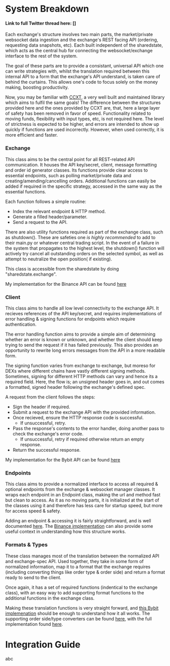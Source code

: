 # System Breakdown

#### Link to full Twitter thread here: []

Each exchange's structure involves two main parts, the market/private websocket data ingestion and the exchange's REST facing API (ordering, requesting data snapshots, etc). Each built independent of the sharedstate, which acts as the central hub for connecting the websocket/exchange interface to the rest of the system.

The goal of these parts are to provide a consistant, universal API which one can write strategies with, whilst the translation required between this internal API to a form that the exchange's API understand, is taken care of behind the curtains. This allows one's code to focus solely on the money making, boosting productivity. 

Now, you may be familiar with [CCXT](https://github.com/ccxt/ccxt), a very well built and maintained library which aims to fulfil the same goals! The difference between the structures provided here and the ones provided by CCXT are, that, here a large layer of safety has been removed in favor of speed. Functionality related to moving funds, flexibility with input types, etc, is not required here. The level of strictness is expected to be higher, and errors are intended to show up quickly if functions are used incorrectly. However, when used correctly, it is more efficient and faster.

### Exchange
This class aims to be the central point for all REST-related API communication. It houses the API key/secret, client, message formatting and order id generator classes. Its functions provide clear access to essential endpoints, such as polling market/private data and creating/amending/cancelling orders. Additional functions can easily be added if required in the specific strategy, accessed in the same way as the essential functions. 

Each function follows a simple routine:
* Index the relevant endpoint & HTTP method.
* Generate a filled header/parameter.
* Send a request to the API.

There are also utility functions required as part of the exchange class, such as shutdown(). These are safeties one *is highly recommended* to add to their main.py or whatever central trading script. In the event of a failure in the system that propagates to the highest level, the shutdown() function will actively try cancel all outstanding orders on the selected symbol, as well as attempt to neutralize the open position( if existing). 

This class is accessible from the sharedstate by doing "sharedstate.exchange".

My implementation for the Binance API can be found [here](/frameworks/exchange/binance/exchange.py) 

### Client
This class aims to handle all low level connectivity to the exchange API. It recieves references of the API key/secret, and requires implementations of error handling & signing functions for endpoints which require authentication. 

The error handling function aims to provide a simple aim of determining whether an error is known or unknown, and whether the client should keep trying to send the request if it has failed previously. This also provides an opportunity to rewrite long errors messages from the API in a more readable form. 

The signing function varies from exchange to exchange, but moreso for DEXs where different chains have vastly different signing methods. Sometimes, signing for different HTTP methods can vary and hence its a required field. Here, the flow is; an unsigned header goes in, and out comes a formatted, signed header following the exchange's defined spec.

A request from the client follows the steps: 
* Sign the header if required.
* Submit a request to the exchange API with the provided information.
* Once recieved, ensure the HTTP response code is successful.
    * If unsuccessful, retry.
* Pass the response's contents to the error handler, doing another pass to check the exchange's error code. 
    * If unsuccessful, retry if required otherwise return an empty response.
* Return the successful response.

My implementation for the Bybit API can be found [here](/frameworks/exchange/bybit/client.py) 

### Endpoints
This class aims to provide a normalized interface to access all required & optional endpoints from the exchange & websocket manager classes. It wraps each endpoint in an Endpoint class, making the url and method fast but clean to access. As it as no moving parts, it is initialized at the start of the classes using it and therefore has less care for startup speed, but more for access speed & safety.

Adding an endpoint & accessing it is fairly straightforward, and is well documented [here](/frameworks/exchange/base/endpoints.py). The [Binance implementation](/frameworks/exchange/binance/endpoints.py) can also provide some useful context in understanding how this structure works.

### Formats & Types 
These class manages most of the translation between the normalized API and exchange-spec API. Used together, they take in some form of normalized information, map it to a format that the exchange requires (including converting things like order type & order side) and return a format ready to send to the client.

Once again, it has a set of required functions (indentical to the exchange class), with an easy way to add supporting format functions to the additional functions in the exchange class.

Making these translation functions is very straight forward, and [this Bybit implemenation](/frameworks/exchange/bybit/formats.py) should be enough to understand how it all works. The supporting order side/type converters can be found [here](/frameworks/exchange/binance/types.py), with the full implementation found [here](/frameworks/exchange/base/types.py).


# Integration Guide
abc
